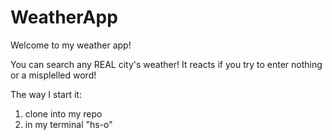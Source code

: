 # WeatherApp
Welcome to my weather app! 

You can search any REAL city's weather! It reacts if you try to enter nothing or a misplelled word!


The way I start it:
1. clone into my repo
2. in my terminal "hs-o"

